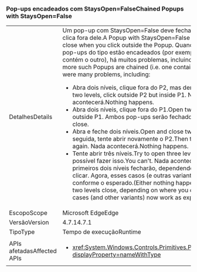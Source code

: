 ### <a name="chained-popups-with-staysopenfalse"></a><span data-ttu-id="e921e-101">Pop-ups encadeados com StaysOpen=False</span><span class="sxs-lookup"><span data-stu-id="e921e-101">Chained Popups with StaysOpen=False</span></span>

|   |   |
|---|---|
|<span data-ttu-id="e921e-102">Detalhes</span><span class="sxs-lookup"><span data-stu-id="e921e-102">Details</span></span>|<span data-ttu-id="e921e-103">Um pop-up com StaysOpen=False deve fechar quando você clica fora dele.</span><span class="sxs-lookup"><span data-stu-id="e921e-103">A Popup with StaysOpen=False is supposed to close when you click outside the Popup.</span></span> <span data-ttu-id="e921e-104">Quando dois ou mais pop-ups do tipo estão encadeados (por exemplo, quando um contém o outro), há muitos problemas, incluindo:</span><span class="sxs-lookup"><span data-stu-id="e921e-104">When two or more such Popups are chained (i.e. one contains another), there were many problems, including:</span></span><ul><li><span data-ttu-id="e921e-105">Abra dois níveis, clique fora do P2, mas dentro do P1.</span><span class="sxs-lookup"><span data-stu-id="e921e-105">Open two levels, click outside P2 but inside P1.</span></span>  <span data-ttu-id="e921e-106">Nada acontecerá.</span><span class="sxs-lookup"><span data-stu-id="e921e-106">Nothing happens.</span></span></li><li><span data-ttu-id="e921e-107">Abra dois níveis, clique fora do P1.</span><span class="sxs-lookup"><span data-stu-id="e921e-107">Open two levels, click outside P1.</span></span>  <span data-ttu-id="e921e-108">Ambos pop-ups serão fechados.</span><span class="sxs-lookup"><span data-stu-id="e921e-108">Both popups close.</span></span></li><li><span data-ttu-id="e921e-109">Abra e feche dois níveis.</span><span class="sxs-lookup"><span data-stu-id="e921e-109">Open and close two levels.</span></span>  <span data-ttu-id="e921e-110">Em seguida, tente abrir novamente o P2.</span><span class="sxs-lookup"><span data-stu-id="e921e-110">Then try to open P2 again.</span></span>  <span data-ttu-id="e921e-111">Nada acontecerá.</span><span class="sxs-lookup"><span data-stu-id="e921e-111">Nothing happens.</span></span></li><li><span data-ttu-id="e921e-112">Tente abrir três níveis.</span><span class="sxs-lookup"><span data-stu-id="e921e-112">Try to open three levels.</span></span>  <span data-ttu-id="e921e-113">Não é possível fazer isso.</span><span class="sxs-lookup"><span data-stu-id="e921e-113">You can't.</span></span>  <span data-ttu-id="e921e-114">Nada acontecerá ou os primeiros dois níveis fecharão, dependendo de onde você clicar. Agora, esses casos (e outras variantes) funcionam conforme o esperado.</span><span class="sxs-lookup"><span data-stu-id="e921e-114">(Either nothing happens or the first two levels close, depending on where you click.) These cases (and other variants) now work as expected.</span></span></li></ul>|
|<span data-ttu-id="e921e-115">Escopo</span><span class="sxs-lookup"><span data-stu-id="e921e-115">Scope</span></span>|<span data-ttu-id="e921e-116">Microsoft Edge</span><span class="sxs-lookup"><span data-stu-id="e921e-116">Edge</span></span>|
|<span data-ttu-id="e921e-117">Versão</span><span class="sxs-lookup"><span data-stu-id="e921e-117">Version</span></span>|<span data-ttu-id="e921e-118">4.7.1</span><span class="sxs-lookup"><span data-stu-id="e921e-118">4.7.1</span></span>|
|<span data-ttu-id="e921e-119">Tipo</span><span class="sxs-lookup"><span data-stu-id="e921e-119">Type</span></span>|<span data-ttu-id="e921e-120">Tempo de execução</span><span class="sxs-lookup"><span data-stu-id="e921e-120">Runtime</span></span>|
|<span data-ttu-id="e921e-121">APIs afetadas</span><span class="sxs-lookup"><span data-stu-id="e921e-121">Affected APIs</span></span>|<ul><li><xref:System.Windows.Controls.Primitives.Popup.StaysOpen?displayProperty=nameWithType></li></ul>|

